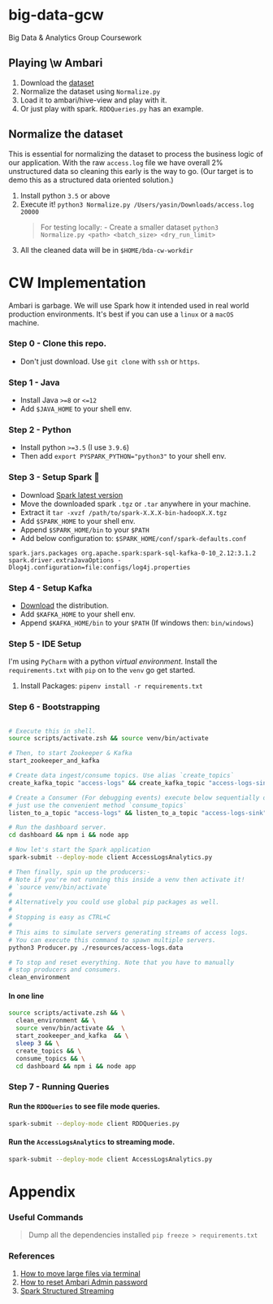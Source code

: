 # big-data-gcw

Big Data &amp; Analytics Group Coursework

## Playing \w Ambari

1. Download the [dataset](https://www.kaggle.com/eliasdabbas/web-server-access-logs?select=access.log)
2. Normalize the dataset using `Normalize.py`
3. Load it to ambari/hive-view and play with it.
4. Or just play with spark. `RDDQueries.py` has an example.

## Normalize the dataset

This is essential for normalizing the dataset to process the business logic of our application. With the
raw `access.log` file we have overall 2% unstructured data so cleaning this early is the way to go. (Our target is to
demo this as a structured data oriented solution.)

1. Install python `3.5` or above
2. Execute it! `python3 Normalize.py /Users/yasin/Downloads/access.log 20000`
   > For testing locally: -
   > Create a smaller dataset `python3 Normalize.py <path> <batch_size> <dry_run_limit>`
3. All the cleaned data will be in `$HOME/bda-cw-workdir`

# CW Implementation

Ambari is garbage. We will use Spark how it intended used in real world production environments. It's best if you can
use a `linux` or a `macOS` machine.

### Step 0 - Clone this repo.

- Don't just download. Use `git clone` with `ssh` or `https`.

### Step 1 - Java

- Install Java `>=8` or `<=12`
- Add `$JAVA_HOME` to your shell env.

### Step 2 - Python

- Install python `>=3.5` (I use `3.9.6`)
- Then add `export PYSPARK_PYTHON="python3"` to your shell env.

### Step 3 - Setup Spark 🚀

- Download [Spark latest version](https://spark.apache.org/downloads.html)
- Move the downloaded spark `.tgz` or `.tar` anywhere in your machine.
- Extract it `tar -xvzf /path/to/spark-X.X.X-bin-hadoopX.X.tgz`
- Add `$SPARK_HOME` to your shell env.
- Append `$SPARK_HOME/bin` to your `$PATH`
- Add below configuration to: `$SPARK_HOME/conf/spark-defaults.conf`

```properties
spark.jars.packages org.apache.spark:spark-sql-kafka-0-10_2.12:3.1.2
spark.driver.extraJavaOptions -Dlog4j.configuration=file:configs/log4j.properties
```

### Step 4 - Setup Kafka

- [Download](https://kafka.apache.org/downloads) the distribution.
- Add `$KAFKA_HOME` to your shell env.
- Append `$KAFKA_HOME/bin` to your `$PATH` (If windows then: `bin/windows`)

### Step 5 - IDE Setup

I'm using `PyCharm` with a python _virtual environment_. Install the `requirements.txt` with `pip`
on to the `venv` go get started.

1. Install Packages: `pipenv install -r requirements.txt`

### Step 6 - Bootstrapping

```bash

# Execute this in shell.
source scripts/activate.zsh && source venv/bin/activate

# Then, to start Zookeeper & Kafka
start_zookeeper_and_kafka

# Create data ingest/consume topics. Use alias `create_topics`
create_kafka_topic "access-logs" && create_kafka_topic "access-logs-sink"

# Create a Consumer (For debugging events) execute below sequentially or
# just use the convenient method `consume_topics`
listen_to_a_topic "access-logs" && listen_to_a_topic "access-logs-sink"

# Run the dashboard server.
cd dashboard && npm i && node app

# Now let's start the Spark application
spark-submit --deploy-mode client AccessLogsAnalytics.py

# Then finally, spin up the producers:-
# Note if you're not running this inside a venv then activate it!
# `source venv/bin/activate`
#
# Alternatively you could use global pip packages as well.
#
# Stopping is easy as CTRL+C
#
# This aims to simulate servers generating streams of access logs.
# You can execute this command to spawn multiple servers.
python3 Producer.py ./resources/access-logs.data  

# To stop and reset everything. Note that you have to manually
# stop producers and consumers. 
clean_environment
```

#### In one line

```bash
source scripts/activate.zsh && \
  clean_environment && \
  source venv/bin/activate &&  \
  start_zookeeper_and_kafka  && \
  sleep 3 && \
  create_topics && \
  consume_topics && \
  cd dashboard && npm i && node app
```

### Step 7 - Running Queries

#### Run the `RDDQueries` to see file mode queries.

```bash
spark-submit --deploy-mode client RDDQueries.py
```

#### Run the `AccessLogsAnalytics` to streaming mode.

```bash
spark-submit --deploy-mode client AccessLogsAnalytics.py
```

# Appendix

### Useful Commands

> Dump all the dependencies installed `pip freeze > requirements.txt`

### References

1. [How to move large files via terminal](https://www.cloudera.com/tutorials/manage-files-on-hdfs-via-cli-ambari-files-view/1.html)
2. [How to reset Ambari Admin password](https://community.cloudera.com/t5/Community-Articles/Ambari-2-7-0-How-to-Reset-Ambari-Admin-Password-from/ta-p/248891)
3. [Spark Structured Streaming](https://spark.apache.org/docs/latest/structured-streaming-programming-guide.html)
